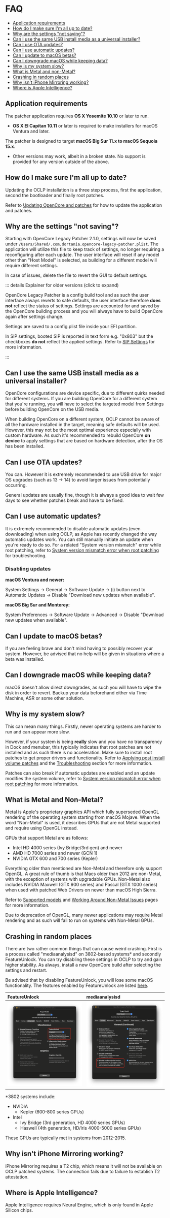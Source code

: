 # FAQ


* [Application requirements](#application-requirements)
* [How do I make sure I'm all up to date?](#how-do-i-make-sure-i-m-all-up-to-date)
* [Why are the settings "not saving"?](#why-are-the-settings-not-saving)
* [Can I use the same USB install media as a universal installer?](#can-i-use-the-same-usb-install-media-as-a-universal-installer)
* [Can I use OTA updates?](#can-i-use-ota-updates)
* [Can I use automatic updates?](#can-i-use-automatic-updates)
* [Can I update to macOS betas?](#can-i-update-to-macos-betas)
* [Can I downgrade macOS while keeping data?](#can-i-downgrade-macos-while-keeping-data)
* [Why is my system slow?](#why-is-my-system-slow)
* [What is Metal and non-Metal?](#what-is-metal-and-non-metal)
* [Crashing in random places](#crashing-in-random-places)
* [Why isn't iPhone Mirroring working?](#why-isn-t-iphone-mirroring-working)
* [Where is Apple Intelligence?](#where-is-apple-intelligence)



## Application requirements
The patcher application requires **OS X Yosemite 10.10** or later to run.
* **OS X El Capitan 10.11** or later is required to make installers for macOS Ventura and later.

The patcher is designed to target **macOS Big Sur 11.x to macOS Sequoia 15.x**.
* Other versions may work, albeit in a broken state. No support is provided for any version outside of the above.

## How do I make sure I'm all up to date?

Updating the OCLP installation is a three step process, first the application, second the bootloader and finally root patches.

Refer to [Updating OpenCore and patches](https://dortania.github.io/OpenCore-Legacy-Patcher/UPDATE.html) for how to update the application and patches.

## Why are the settings "not saving"?

Starting with OpenCore Legacy Patcher 2.1.0, settings will now be saved under ```/Users/Shared/.com.dortania.opencore-legacy-patcher.plist```. The application will utilize this file to keep track of settings, no longer requiring a reconfiguring after each update. The user interface will reset if any model other than "Host Model" is selected, as building for a different model will require different settings.

In case of issues, delete the file to revert the GUI to default settings.

::: details Explainer for older versions (click to expand)

OpenCore Legacy Patcher is a config build tool and as such the user interface always reverts to safe defaults, the user interface therefore **does not** reflect the status of settings. Settings are accounted for and saved by the OpenCore building process and you will always have to build OpenCore again after settings change. 

Settings are saved to a config.plist file inside your EFI partition.

In SIP settings, booted SIP is reported in text form e.g. "0x803" but the checkboxes **do not** reflect the applied settings. Refer to [SIP Settings](https://dortania.github.io/OpenCore-Legacy-Patcher/POST-INSTALL.html#sip-settings) for more information.

:::

## Can I use the same USB install media as a universal installer?

OpenCore configurations are device specific, due to different quirks needed for different systems. If you are building OpenCore for a different system that you're running, you will have to select the targeted model from Settings before building OpenCore on the USB media.

When building OpenCore on a different system, OCLP cannot be aware of all the hardware installed in the target, meaning safe defaults will be used. However, this may not be the most optimal experience especially with custom hardware. As such it's recommended to rebuild OpenCore **on device** to apply settings that are based on hardware detection, after the OS has been installed.

## Can I use OTA updates?

You can. However it is extremely recommended to use USB drive for major OS upgrades (such as 13 -> 14) to avoid larger issues from potentially occurring.

General updates are usually fine, though it is always a good idea to wait few days to see whether patches break and have to be fixed.

## Can I use automatic updates?

It is extremely recommended to disable automatic updates (even downloading) when using OCLP, as Apple has recently changed the way automatic updates work. You can still manually initiate an update when you're ready to do so. For a related "System version mismatch" error while root patching, refer to [System version mismatch error when root patching](https://dortania.github.io/OpenCore-Legacy-Patcher/TROUBLESHOOTING.html#system-version-mismatch-error-when-root-patching) for troubleshooting.

### Disabling updates

**macOS Ventura and newer:**

System Settings -> General -> Software Update -> (i) button next to Automatic Updates -> Disable "Download new updates when available".

**macOS Big Sur and Monterey:**

System Preferences -> Software Update -> Advanced -> Disable "Download new updates when available".


## Can I update to macOS betas?

If you are feeling brave and don't mind having to possibly recover your system. However, be advised that no help will be given in situations where a beta was installed.


## Can I downgrade macOS while keeping data?

macOS doesn't allow direct downgrades, as such you will have to wipe the disk in order to revert. Backup your data beforehand either via Time Machine, ASR or some other solution.

## Why is my system slow?

This can mean many things. Firstly, newer operating systems are harder to run and can appear more slow.

However, if your system is being **really** slow and you have no transparency in Dock and menubar, this typically indicates that root patches are not installed and as such there is no acceleration. Make sure to install root patches to get proper drivers and functionality. Refer to [Applying post install volume patches](https://dortania.github.io/OpenCore-Legacy-Patcher/POST-INSTALL.html#applying-post-install-volume-patches) and the [Troubleshooting](https://dortania.github.io/OpenCore-Legacy-Patcher/TROUBLESHOOTING.html) section for more information.

Patches can also break if automatic updates are enabled and an update modifies the system volume, refer to [System version mismatch error when root patching](https://dortania.github.io/OpenCore-Legacy-Patcher/TROUBLESHOOTING.html#system-version-mismatch-error-when-root-patching) for more information.

## What is Metal and Non-Metal?

Metal is Apple's proprietary graphics API which fully superseded OpenGL rendering of the operating system starting from macOS Mojave. When the word "Non-Metal" is used, it describes GPUs that are not Metal supported and require using OpenGL instead.

GPUs that support Metal are as follows:

* Intel HD 4000 series (Ivy Bridge/3rd gen) and newer
* AMD HD 7000 series and newer (GCN 1)
* NVIDIA GTX 600 and 700 series (Kepler)

Everything older than mentioned are Non-Metal and therefore only support OpenGL. A great rule of thumb is that Macs older than 2012 are non-Metal, with the exception of systems with upgradable GPUs. Non-Metal also includes NVIDIA Maxwell (GTX 900 series) and Pascal (GTX 1000 series) when used with patched Web Drivers on newer than macOS High Sierra.

Refer to [Supported models](https://dortania.github.io/OpenCore-Legacy-Patcher/MODELS.html) and [Working Around Non-Metal Issues](https://dortania.github.io/OpenCore-Legacy-Patcher/ACCEL.html) pages for more information.

Due to deprecation of OpenGL, many newer applications may require Metal rendering and as such will fail to run on systems with Non-Metal GPUs.


## Crashing in random places

There are two rather common things that can cause weird crashing. First is a process called "mediaanalysisd" on 3802-based systems* and secondly FeatureUnlock. You can try disabling these settings in OCLP to try and gain higher stability. As always, install a new OpenCore build after selecting the settings and restart.

Be advised that by disabling FeatureUnlock, you will lose some macOS functionality. The features enabled by FeatureUnlock are listed [here](https://github.com/acidanthera/FeatureUnlock).

| FeatureUnlock | mediaanalysisd |
| :--- | :--- |
| ![FeatureUnlock](./images/OCLP_FeatureUnlock_Setting.png) | ![mediaanalysisd](./images/OCLP_Disable_mediaanalysisd_Setting.png) |

*3802 systems include:
* NVIDIA
    * Kepler (600-800 series GPUs)
* Intel
    * Ivy Bridge (3rd generation, HD 4000 series GPUs)
    * Haswell (4th generation, HD/Iris 4000-5000 series GPUs)

These GPUs are typically met in systems from 2012-2015.

## Why isn't iPhone Mirroring working?

iPhone Mirroring requires a T2 chip, which means it will not be available on OCLP patched systems. The connection fails due to failure to establish T2 attestation.

## Where is Apple Intelligence?

Apple Intelligence requires Neural Engine, which is only found in Apple Silicon chips.

